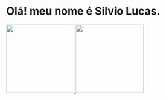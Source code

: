 # Olá! meu nome é Silvio Lucas.

 <div>
  <a href="https://github.com/SilvioLucasDev">
  <img height="180em" src="https://github-readme-stats.vercel.app/api?username=silviolucasdev&show_icons=true&theme=dark&include_all_commits=true&count_private=true"/>
  <img height="180em" src="https://github-readme-stats.vercel.app/api/top-langs/?username=silviolucasdev&layout=compact&langs_count=7&theme=dark"/>
</div>
  
  ##
